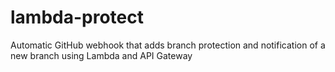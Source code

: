 # lambda-protect
Automatic GitHub webhook that adds branch protection and notification of a new branch using Lambda and API Gateway
